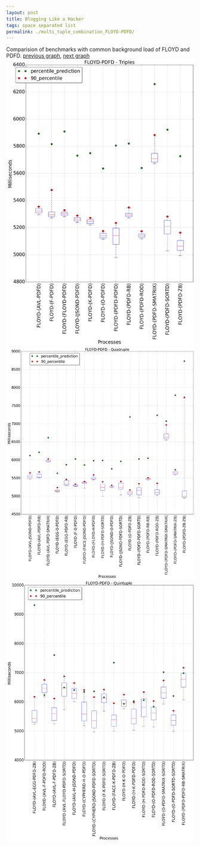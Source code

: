 ```yaml
---
layout: post
title: Blogging Like a Hacker
tags: space separated list
permalink: ./multi_tuple_combination_FLOYD-PDFD/
---
```


Comparision of benchmarks with common background load of FLOYD and PDFD.
[previous graph](./multi_tuple_combination_FLOYD-O/), [next graph](./multi_tuple_combination_FLOYD-RB/)
<img src="./images/triple/FLOYD/FLOYD-PDFD_box.png" alt="graph figure"><img src="./images/quadruple/FLOYD/FLOYD-PDFD_box.png" alt="graph figure"><img src="./images/quintuple/FLOYD/FLOYD-PDFD_box.png" alt="graph figure">